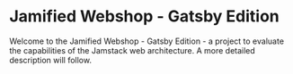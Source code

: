# Jamified Webshop - Gatsby Edition

Welcome to the Jamified Webshop - Gatsby Edition - a project to evaluate the capabilities of the Jamstack web architecture. A more detailed description will follow.